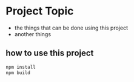 # Project Topic 
- the things that can be done using this project 
- another things 

## how to use this project 

```sh 
npm install
npm build 
```

